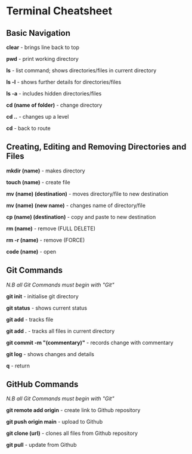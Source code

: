 # Terminal Cheatsheet



## Basic Navigation


**clear** - brings line back to top

**pwd** - print working directory

**ls** - list command; shows directories/files in current directory

**ls -l** - shows further details for directories/files

**ls -a** - includes hidden directories/files

**cd (name of folder)** - change directory

**cd ..** - changes up a level

**cd** - back to route



## Creating, Editing and Removing Directories and Files


**mkdir (name)** - makes directory

**touch (name)** - create file

**mv (name) (destination)** - moves directory/file to new destination

**mv (name) (new name)** - changes name of directory/file

**cp (name) (destination)** - copy and paste to new destination

**rm (name)** - remove (FULL DELETE)

**rm -r (name)** - remove (FORCE)

**code (name)** - open



## Git Commands

*N.B all Git Commands must begin with "Git"*


**git init** - initialise git directory

**git status** - shows current status

**git add** - tracks file

**git add .** - tracks all files in current directory

**git commit -m "(commentary)"** - records change with commentary

**git log** - shows changes and details

**q** - return


## GitHub Commands


*N.B all Git Commands must begin with "Git"*


**git remote add origin** - create link to Github repository

**git push origin main** - upload to Github

**git clone (url)** - clones all files from Github repository

**git pull** - update from Github